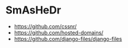 # SmAsHeDr

- https://github.com/cssnr/
- https://github.com/hosted-domains/
- https://github.com/django-files/django-files
